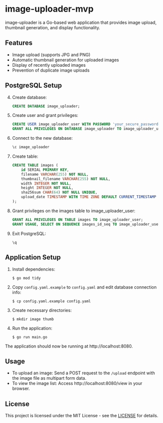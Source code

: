 # image-uploader-mvp

image-uploader is a Go-based web application that provides image upload, thumbnail generation, and display functionality.

## Features

- Image upload (supports JPG and PNG)
- Automatic thumbnail generation for uploaded images
- Display of recently uploaded images
- Prevention of duplicate image uploads

## PostgreSQL Setup

4. Create database:
   ```sql
   CREATE DATABASE image_uploader;
   ```

5. Create user and grant privileges:
   ```sql
   CREATE USER image_uploader_user WITH PASSWORD 'your_secure_password';
   GRANT ALL PRIVILEGES ON DATABASE image_uploader TO image_uploader_user;
   ```

6. Connect to the new database:
   ```sql
   \c image_uploader
   ```

7. Create table:
   ```sql
   CREATE TABLE images (
       id SERIAL PRIMARY KEY,
       filename VARCHAR(255) NOT NULL,
       thumbnail_filename VARCHAR(255) NOT NULL,
       width INTEGER NOT NULL,
       height INTEGER NOT NULL,
       sha256sum CHAR(64) NOT NULL UNIQUE,
       upload_date TIMESTAMP WITH TIME ZONE DEFAULT CURRENT_TIMESTAMP
   );
   ```

8. Grant privileges on the images table to image_uploader_user:
   ```sql
   GRANT ALL PRIVILEGES ON TABLE images TO image_uploader_user;
   GRANT USAGE, SELECT ON SEQUENCE images_id_seq TO image_uploader_user;
   ```

9. Exit PostgreSQL:
   ```
   \q
   ```

## Application Setup

1. Install dependencies:
   ```
   $ go mod tidy
   ```

2. Copy `config.yaml.example` to `config.yaml` and edit database connection info:
   ```
   $ cp config.yaml.example config.yaml
   ```

4. Create necessary directories:
   ```
   $ mkdir image thumb
   ```

5. Run the application:
   ```
   $ go run main.go
   ```

The application should now be running at http://localhost:8080.

## Usage

- To upload an image: Send a POST request to the `/upload` endpoint with the image file as multipart form data.
- To view the image list: Access http://localhost:8080/view in your browser.

## License

This project is licensed under the MIT License - see the [LICENSE](https://opensource.org/license/mit) for details.
